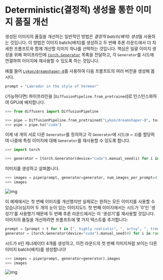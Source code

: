 <!--Copyright 2023 The HuggingFace Team. All rights reserved.

Licensed under the Apache License, Version 2.0 (the "License"); you may not use this file except in compliance with
the License. You may obtain a copy of the License at

http://www.apache.org/licenses/LICENSE-2.0

Unless required by applicable law or agreed to in writing, software distributed under the License is distributed on
an "AS IS" BASIS, WITHOUT WARRANTIES OR CONDITIONS OF ANY KIND, either express or implied. See the License for the
specific language governing permissions and limitations under the License.
-->

# Deterministic(결정적) 생성을 통한 이미지 품질 개선

생성된 이미지의 품질을 개선하는 일반적인 방법은 *결정적 batch(배치) 생성*을 사용하는 것입니다. 이 방법은 이미지 batch(배치)를 생성하고 두 번째 추론 라운드에서 더 자세한 프롬프트와 함께 개선할 이미지 하나를 선택하는 것입니다. 핵심은 일괄 이미지 생성을 위해 파이프라인에 [`torch.Generator`](https://pytorch.org/docs/stable/generated/torch.Generator.html#generator) 목록을 전달하고, 각 `Generator`를 시드에 연결하여 이미지에 재사용할 수 있도록 하는 것입니다.

예를 들어 [`Lykon/dreamshaper-8`](Lykon/dreamshaper-8)를 사용하여 다음 프롬프트의 여러 버전을 생성해 봅시다.

```py
prompt = "Labrador in the style of Vermeer"
```

(가능하다면) 파이프라인을 [`DiffusionPipeline.from_pretrained`]로 인스턴스화하여 GPU에 배치합니다.

```python
>>> from diffusers import DiffusionPipeline

>>> pipe = DiffusionPipeline.from_pretrained("Lykon/dreamshaper-8", torch_dtype=torch.float16)
>>> pipe = pipe.to("cuda")
```

이제 네 개의 서로 다른 `Generator`를 정의하고 각 `Generator`에 시드(`0` ~ `3`)를 할당하여 나중에 특정 이미지에 대해 `Generator`를 재사용할 수 있도록 합니다.

```python
>>> import torch

>>> generator = [torch.Generator(device="cuda").manual_seed(i) for i in range(4)]
```

이미지를 생성하고 살펴봅니다.

```python
>>> images = pipe(prompt, generator=generator, num_images_per_prompt=4).images
>>> images
```

![img](https://huggingface.co/datasets/diffusers/diffusers-images-docs/resolve/main/reusabe_seeds.jpg)

이 예제에서는 첫 번째 이미지를 개선했지만 실제로는 원하는 모든 이미지를 사용할 수 있습니다(심지어 두 개의 눈이 있는 이미지도!). 첫 번째 이미지에서는 시드가 '0'인 '생성기'를 사용했기 때문에 두 번째 추론 라운드에서는 이 '생성기'를 재사용할 것입니다. 이미지의 품질을 개선하려면 프롬프트에 몇 가지 텍스트를 추가합니다:

```python
prompt = [prompt + t for t in [", highly realistic", ", artsy", ", trending", ", colorful"]]
generator = [torch.Generator(device="cuda").manual_seed(0) for i in range(4)]
```

시드가 `0`인 제너레이터 4개를 생성하고, 이전 라운드의 첫 번째 이미지처럼 보이는 다른 이미지 batch(배치)를 생성합니다!

```python
>>> images = pipe(prompt, generator=generator).images
>>> images
```

![img](https://huggingface.co/datasets/diffusers/diffusers-images-docs/resolve/main/reusabe_seeds_2.jpg)
